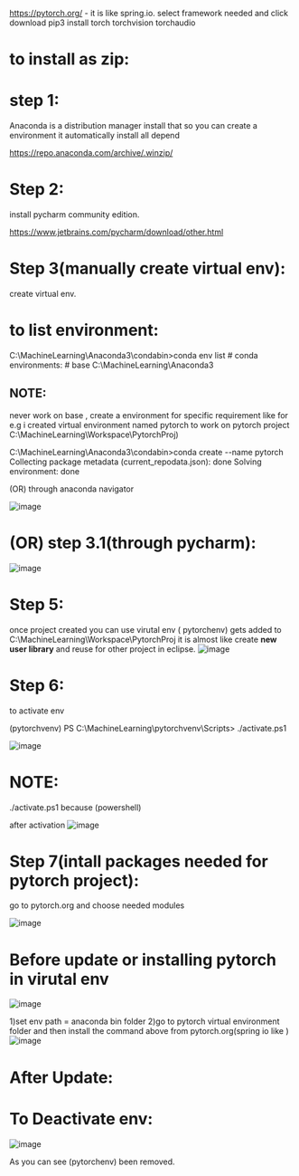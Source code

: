 
https://pytorch.org/ - it is like spring.io. select framework needed and click download
pip3 install torch torchvision torchaudio


to install as zip:
===================

step 1:
========

 Anaconda is a distribution manager install that so you can create a environment it 
 automatically install all depend 

https://repo.anaconda.com/archive/.winzip/

Step 2:
=======

install pycharm community edition.
 
 https://www.jetbrains.com/pycharm/download/other.html

Step 3(manually create virtual env):
===================================

create virtual env.

to list environment:
=====================
C:\MachineLearning\Anaconda3\condabin>conda env list
      # conda environments:
      #
      base                     C:\MachineLearning\Anaconda3


NOTE:
-----

never work on base , create a environment for specific requirement like for e.g i created virtual environment named pytorch to
work on pytorch project C:\MachineLearning\Workspace\PytorchProj)

C:\MachineLearning\Anaconda3\condabin>conda create --name pytorch
Collecting package metadata (current_repodata.json): done
Solving environment: done


(OR) through anaconda navigator


![image](https://github.com/user-attachments/assets/8ac87c05-9d30-49b8-b65a-55c6960cd9f6)

(OR)
step 3.1(through pycharm):
=============================


![image](https://github.com/user-attachments/assets/cb5f5c24-1cc5-442d-9afb-1a0e60dc9819)


   
Step 5:
=======
once project created you can use virutal env ( pytorchenv) gets added to C:\MachineLearning\Workspace\PytorchProj
it is almost like create **new user library**  and reuse for other project in eclipse.
![image](https://github.com/user-attachments/assets/ea549d1f-e796-4ef5-bf30-7d066190dcf6)

Step 6:
=======
to activate env

  (pytorchvenv) PS C:\MachineLearning\pytorchvenv\Scripts> ./activate.ps1

![image](https://github.com/user-attachments/assets/f75c4af1-ee9d-49d3-bba1-f001d680dc56)

NOTE:
=====

./activate.ps1 because (powershell)

after activation
![image](https://github.com/user-attachments/assets/17ee90ed-4077-4f1f-92d8-a29199c591c6)



Step 7(intall packages needed for pytorch project):
=====================================================

go to pytorch.org and choose needed modules 

![image](https://github.com/user-attachments/assets/c6bf8f7c-e9ad-408e-9ea0-e971a9a7c18f)

Before update or installing pytorch in virutal env
==================================================

![image](https://github.com/user-attachments/assets/9448a011-d9d8-47bf-b01f-6893df7dbf04)


1)set env path = anaconda bin folder 
2)go to pytorch virtual environment folder and then install the command above from pytorch.org(spring io like )
  ![image](https://github.com/user-attachments/assets/fefd156c-6654-499c-b551-232fc81ac27d)

After Update:
=============


 
To Deactivate env:
==================


![image](https://github.com/user-attachments/assets/6fd5369a-84ce-4789-a40c-92b8e63ec845)

As you can see (pytorchenv) been removed.


